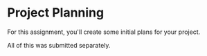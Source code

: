 # Project Planning
For this assignment, you'll create some initial plans for your project.

All of this was submitted separately. 

